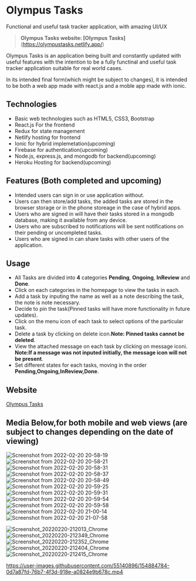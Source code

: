 # Olympus Tasks

Functional and useful task tracker application, with amazing UI/UX

> **Olympus Tasks website: [Olympus Tasks]**(https://olympustasks.netlify.app/)

Olympus Tasks is an application being built and constantly updated with useful features with the intention to be a fully functinal and useful task tracker application suitable for real world cases.

In its intended final form(which might be subject to changes), it is intended to be both a web app made with react.js and a moble app made with ionic.

## Technologies

- Basic web technologies such as HTML5, CSS3, Bootstrap
- React.js For the frontend
- Redux for state management
- Netlify hosting for frontend
- Ionic for hybrid implemetation(upcoming)
- Firebase for authentication(upcoming)
- Node.js, express.js, and mongodb for backend(upcoming)
- Heroku Hosting for backend(upcoming)

## Features (Both completed and upcoming)

- Intended users can sign in or use application without.
- Users can then store/add tasks, the added tasks are stored in the browser storage or in the phone storeage in the case of hybrid apps.
- Users who are signed in will have their tasks stored in a mongodb database, making it available from any device.
- Users who are subscribed to notifications will be sent notifications on their pending or uncompleted tasks.
- Users who are signed in can share tasks with other users of the application.

## Usage

- All Tasks are divided into **4** categories **Pending**, **Ongoing**, **InReview** and **Done**.
- Click on each categories in the homepage to view the tasks in each.
- Add a task by inputing the name as well as a note describing the task, the note is note necessary.
- Decide to pin the task(Pinned tasks will have more functionality in future updates).
- Click on the menu icon of each task to select options of the particular task.
- Delete a task by clicking on delete icon.**Note: Pinned tasks cannot be deleted**.
- View the attached message on each task by clicking on message iconi. **Note:If a message was not inputed initially, the message icon will not be present**.
- Set different states for each tasks, moving in the order **Pending,Ongoing,InReview,Done**.

## Website

[Olympus Tasks](https://olympustasks.netlify.app/)

## Media Below,for both mobile and web views (are subject to changes depending on the date of viewing)

![Screenshot from 2022-02-20 20-58-19](https://user-images.githubusercontent.com/55140896/154862330-d68777de-c9bf-4a6d-9165-944d085c2be9.png)
![Screenshot from 2022-02-20 20-58-21](https://user-images.githubusercontent.com/55140896/154862461-4263cb8e-91a3-4ece-99d8-8fc163967d0e.png)
![Screenshot from 2022-02-20 20-58-31](https://user-images.githubusercontent.com/55140896/154862466-e811c297-ac25-446e-9639-3d93d40e147b.png)
![Screenshot from 2022-02-20 20-58-37](https://user-images.githubusercontent.com/55140896/154862473-ef613291-7c2b-44d4-8594-db0fe08d6c6d.png)
![Screenshot from 2022-02-20 20-58-49](https://user-images.githubusercontent.com/55140896/154862478-310c24ec-4039-49b8-b270-61d0ae62bc4f.png)
![Screenshot from 2022-02-20 20-59-25](https://user-images.githubusercontent.com/55140896/154862482-2620c605-edef-487d-bdac-1dbd1868b02b.png)
![Screenshot from 2022-02-20 20-59-31](https://user-images.githubusercontent.com/55140896/154862493-d8e309ec-b5cd-4e3a-a7aa-fe94dafab1a1.png)
![Screenshot from 2022-02-20 20-59-54](https://user-images.githubusercontent.com/55140896/154862509-0c19d7e3-df0a-4d05-abcf-8a7080f4b2fc.png)
![Screenshot from 2022-02-20 20-59-58](https://user-images.githubusercontent.com/55140896/154862513-39f76037-4170-448a-93fd-6523243c243a.png)
![Screenshot from 2022-02-20 21-00-14](https://user-images.githubusercontent.com/55140896/154862520-ddc51a8e-8cd1-42a6-bf1a-a69c3bbd7b6b.png)
![Screenshot from 2022-02-20 21-07-58](https://user-images.githubusercontent.com/55140896/154862522-042b0028-2db4-4652-89d9-4fa6108979f5.png)

![Screenshot_20220220-212013_Chrome](https://user-images.githubusercontent.com/55140896/154863092-c9896341-13fd-4202-878b-7e8608add2b1.jpg)
![Screenshot_20220220-212349_Chrome](https://user-images.githubusercontent.com/55140896/154863117-cd5874fc-6578-4959-b23c-44dbef7f0fe1.jpg)
![Screenshot_20220220-212352_Chrome](https://user-images.githubusercontent.com/55140896/154863123-fb7bdc21-3d91-43e4-82eb-f0c6d44e3ff6.jpg)
![Screenshot_20220220-212404_Chrome](https://user-images.githubusercontent.com/55140896/154863137-5410644f-c943-4a84-921a-8d3a4802c126.jpg)
![Screenshot_20220220-212415_Chrome](https://user-images.githubusercontent.com/55140896/154863143-2e1f6bd3-402e-4afc-b5c3-62fc7d8faac4.jpg)

https://user-images.githubusercontent.com/55140896/154884784-0d7a87fd-76b7-4f3d-918e-a0824e9b678c.mp4
